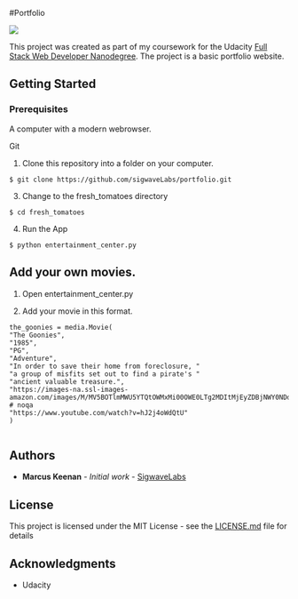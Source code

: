 #Portfolio

![](https://github.com/sigwaveLabs/portfolio/blob/master/img/screenshot/Screen%20Shot.png)


This project was created as part of my coursework for the Udacity [Full Stack Web Developer Nanodegree](https://www.udacity.com/course/full-stack-web-developer-nanodegree--nd004). The project is a basic portfolio website.


## Getting Started

### Prerequisites

A computer with a modern webrowser.

Git


1. Clone this repository into a folder on your computer.
```
$ git clone https://github.com/sigwaveLabs/portfolio.git
```
3. Change to the fresh_tomatoes directory
```
$ cd fresh_tomatoes
```
4. Run the App
```
$ python entertainment_center.py
```
## Add your own movies.

1. Open entertainment_center.py

2. Add your movie in this format.
```
the_goonies = media.Movie(
"The Goonies",
"1985",
"PG",
"Adventure",
"In order to save their home from foreclosure, "
"a group of misfits set out to find a pirate's "
"ancient valuable treasure.",
"https://images-na.ssl-images-amazon.com/images/M/MV5BOTlmMWU5YTQtOWMxMi00OWE0LTg2MDItMjEyZDBjNWY0NDdhL2ltYWdlXkEyXkFqcGdeQXVyNTAyODkwOQ@@._V1_SX300.jpg",  # noqa
"https://www.youtube.com/watch?v=hJ2j4oWdQtU"
)


```
## Authors

* **Marcus Keenan** - *Initial work* - [SigwaveLabs](https://github.com/SigwaveLabs)


## License

This project is licensed under the MIT License - see the [LICENSE.md](LICENSE.md) file for details

## Acknowledgments

* Udacity



